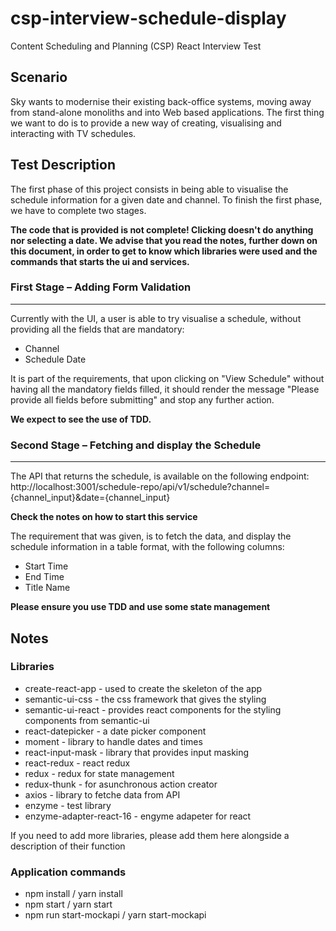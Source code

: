 # csp-interview-schedule-display
Content Scheduling and Planning (CSP) React Interview Test

## Scenario 
Sky wants to modernise their existing back-office systems, moving away from stand-alone monoliths and into Web based applications. The first thing we want to do is to provide a new way of creating, visualising and interacting with TV schedules.

## Test Description 
The first phase of this project consists in being able to visualise the schedule information for a given date and channel. To finish the first phase, we have to complete two stages.

**The code that is provided is not complete! Clicking doesn't do anything nor selecting a date. We advise that you read the notes, further down on this document, in order to get to know which libraries were used and the commands that starts the ui and services.** 

### First Stage – Adding Form Validation
----
Currently with the UI, a user is able to try visualise a schedule, without providing all the fields that are mandatory:
* Channel
* Schedule Date

It is part of the requirements, that upon clicking on "View Schedule" without having all the mandatory fields filled, it should render the message "Please provide all fields before submitting" and stop any further action.

**We expect to see the use of TDD.**

### Second Stage – Fetching and display the Schedule
----
The API that returns the schedule, is available on the following endpoint:
http://localhost:3001/schedule-repo/api/v1/schedule?channel={channel_input}&date={channel_input}

**Check the notes on how to start this service**

The requirement that was given, is to fetch the data, and display the schedule information in a table format, with the following columns:
* Start Time
* End Time
* Title Name

**Please ensure you use TDD and use some state management** 

## Notes
### Libraries
* create-react-app - used to create the skeleton of the app
* semantic-ui-css - the css framework that gives the styling
* semantic-ui-react - provides react components for the styling components from semantic-ui
* react-datepicker - a date picker component
* moment - library to handle dates and times
* react-input-mask - library that provides input masking
* react-redux - react redux
* redux - redux for state management
* redux-thunk - for asunchronous action creator
* axios - library to fetche data from API
* enzyme - test library
* enzyme-adapter-react-16 - engyme adapeter for react

If you need to add more libraries, please add them here alongside a description of their function

### Application commands
* npm install / yarn install 
* npm start / yarn start
* npm run start-mockapi / yarn start-mockapi
